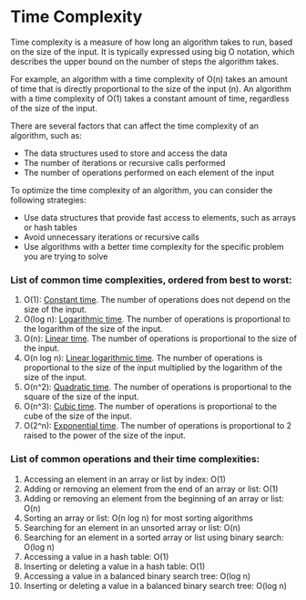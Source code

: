 # Time Complexity

Time complexity is a measure of how long an algorithm takes to run, based on the size of the input. It is typically expressed using big O notation, which describes the upper bound on the number of steps the algorithm takes.

For example, an algorithm with a time complexity of O(n) takes an amount of time that is directly proportional to the size of the input (n). An algorithm with a time complexity of O(1) takes a constant amount of time, regardless of the size of the input.

There are several factors that can affect the time complexity of an algorithm, such as:

- The data structures used to store and access the data
- The number of iterations or recursive calls performed
- The number of operations performed on each element of the input

To optimize the time complexity of an algorithm, you can consider the following strategies:

- Use data structures that provide fast access to elements, such as arrays or hash tables
- Avoid unnecessary iterations or recursive calls
- Use algorithms with a better time complexity for the specific problem you are trying to solve

### List of common time complexities, ordered from best to worst:

1. O(1): [Constant time](https://github.com/TheodorosKarropoulos/software.engineer.resources/blob/main/TimeComplexity/ConstantTime.md). The number of operations does not depend on the size of the input.
2. O(log n): [Logarithmic time](https://github.com/TheodorosKarropoulos/software.engineer.resources/blob/main/TimeComplexity/LogarithmicTime.md). The number of operations is proportional to the logarithm of the size of the input.
3. O(n): [Linear time](https://github.com/TheodorosKarropoulos/software.engineer.resources/blob/main/TimeComplexity/LinearTime.md). The number of operations is proportional to the size of the input.
4. O(n log n): [Linear logarithmic time](https://github.com/TheodorosKarropoulos/software.engineer.resources/blob/main/TimeComplexity/LinearLogarithmicTime.md). The number of operations is proportional to the size of the input multiplied by the logarithm of the size of the input.
5. O(n^2): [Quadratic time](https://github.com/TheodorosKarropoulos/software.engineer.resources/blob/main/TimeComplexity/QuadraticTime.md). The number of operations is proportional to the square of the size of the input.
6. O(n^3): [Cubic time](https://github.com/TheodorosKarropoulos/software.engineer.resources/blob/main/TimeComplexity/CubicTime.md). The number of operations is proportional to the cube of the size of the input.
7. O(2^n): [Exponential time](https://github.com/TheodorosKarropoulos/software.engineer.resources/blob/main/TimeComplexity/ExponentialTime.md). The number of operations is proportional to 2 raised to the power of the size of the input.

### List of common operations and their time complexities:
1. Accessing an element in an array or list by index: O(1)
2. Adding or removing an element from the end of an array or list: O(1)
3. Adding or removing an element from the beginning of an array or list: O(n)
4. Sorting an array or list: O(n log n) for most sorting algorithms
5. Searching for an element in an unsorted array or list: O(n)
6. Searching for an element in a sorted array or list using binary search: O(log n)
7. Accessing a value in a hash table: O(1)
8. Inserting or deleting a value in a hash table: O(1)
9. Accessing a value in a balanced binary search tree: O(log n)
10. Inserting or deleting a value in a balanced binary search tree: O(log n)
